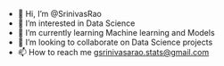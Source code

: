 - 👋 Hi, I’m @SrinivasRao
- 👀 I’m interested in Data Science
- 🌱 I’m currently learning Machine learning and Models
- 💞️ I’m looking to collaborate on Data Science projects
- 📫 How to reach me gsrinivasarao.stats@gmail.com

<!---
Srini0303/Srini0303 is a ✨ special ✨ repository because its `README.md` (this file) appears on your GitHub profile.
You can click the Preview link to take a look at your changes.
--->

